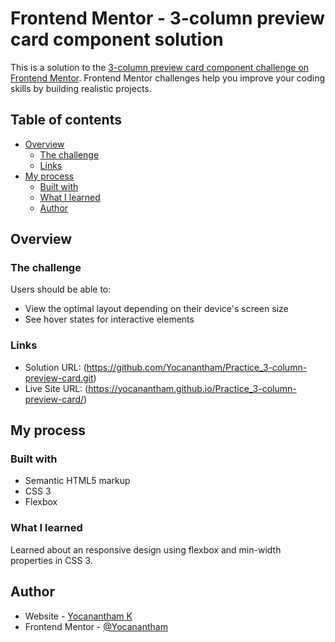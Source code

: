 # Frontend Mentor - 3-column preview card component solution

This is a solution to the [3-column preview card component challenge on Frontend Mentor](https://www.frontendmentor.io/challenges/3column-preview-card-component-pH92eAR2-). Frontend Mentor challenges help you improve your coding skills by building realistic projects. 

## Table of contents

- [Overview](#overview)
  - [The challenge](#the-challenge)
  - [Links](#links)
- [My process](#my-process)
  - [Built with](#built-with)
  - [What I learned](#what-i-learned)
  - [Author](#author)
 
## Overview

### The challenge

Users should be able to:

- View the optimal layout depending on their device's screen size
- See hover states for interactive elements

### Links

- Solution URL: (https://github.com/Yocanantham/Practice_3-column-preview-card.git)
- Live Site URL: (https://yocanantham.github.io/Practice_3-column-preview-card/)

## My process

### Built with

- Semantic HTML5 markup
- CSS 3
- Flexbox

### What I learned

Learned about an responsive design using flexbox and min-width properties in CSS 3.

## Author

- Website - [Yocanantham K](https://github.com/Yocanantham)
- Frontend Mentor - [@Yocanantham](https://www.frontendmentor.io/profile/Yocanantham)
